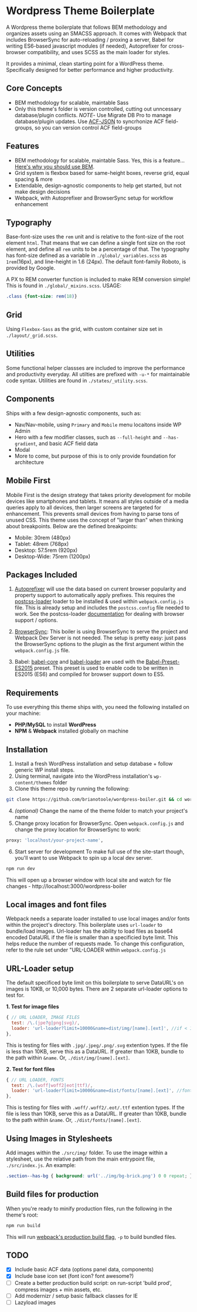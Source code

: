 # Wordpress Theme Boilerplate
A Wordpress theme boilerplate that follows BEM methodology and organizes assets using an SMACSS approach. It comes with Webpack that includes BrowserSync for auto-reloading / proxing a server, Babel for writing ES6-based javascript modules (if needed), Autoprefixer for cross-browser compatibility, and uses SCSS as the main loader for styles.

It provides a minimal, clean starting point for a WordPress theme. Specifically designed for better performance and higher productivity.

## Core Concepts
* BEM methodology for scalable, maintable Sass
* Only this theme's folder is version controlled, cutting out unncessary database/plugin conflicts. *NOTE*- Use Migrate DB Pro to manage database/plugin updates. Use [ACF-JSON](https://www.advancedcustomfields.com/resources/synchronized-json) to syncrhonize ACF field-groups, so you can version control ACF field-groups

## Features
* BEM methodology for scalable, maintable Sass. Yes, this is a feature... [Here's why you should use BEM](https://csswizardry.com/2013/01/mindbemding-getting-your-head-round-bem-syntax).
* Grid system is flexbox based for same-height boxes, reverse grid, equal spacing & more
* Extendable, design-agnostic components to help get started, but not make design decisions
* Webpack, with Autoprefixer and BrowserSync setup for workflow enhancement


## Typography
Base-font-size uses the `rem` unit and is relative to the font-size of the root element `html`. That means that we can define a single font size on the root element, and define all `rem` units to be a percentage of that. The typography has font-size defined as a variable in `./global/_variables.scss` as `1rem`(16px), and line-height in 1.6 (24px). The default font-family Roboto, is provided by Google.

A PX to REM converter function is included to make REM conversion simple! This is found in `./global/_mixins.scss`. USAGE:
```css
.class {font-size: rem(18)}
```

## Grid
Using `Flexbox-Sass` as the grid, with custom container size set in `./layout/_grid.scss`.

## Utilities
Some functional helper classses are included to improve the performance and productivity everyday. All utilties are prefixed with `-u-*` for maintainable code syntax. Utilities are found in `./states/_utility.scss`.

## Components
Ships with a few design-agnostic components, such as:
* Nav/Nav-mobile, using `Primary` and `Mobile` menu locaitons inside WP Admin
* Hero with a few modifier classes, such as `--full-height` and `--has-gradient`, and basic ACF field data 
* Modal
* More to come, but purpose of this is to only provide foundation for architecture

## Mobile First
Mobile First is the design strategy that takes priority development for mobile devices like smartphones and tablets. It means all styles outside of a media queries apply to all devices, then larger screens are targeted for enhancement. This prevents small devices from having to parse tons of unused CSS. This theme uses the concept of "larger than" when thinking about breakpoints. Below are the defined  breakpoints:

* Mobile: 30rem (480px)
* Tablet: 48rem (768px)
* Desktop: 57.5rem (920px)
* Desktop-Wide: 75rem (1200px)

## Packages Included
1. [Autoprefixer](https://www.npmjs.com/package/autoprefixer)
will use the data based on current browser popularity and property support to automatically apply prefixes. This requires the [postcss-loader](https://github.com/postcss/postcss-loader) loader to be installed & used within `webpack.config.js` file. This is already setup and includes the `postcss.config` file needed to work. See the postcss-loader [documentation](https://github.com/postcss/postcss-loader) for dealing with browser support / options.

2. [BrowserSync](https://www.npmjs.com/package/browser-sync-webpack-plugin): 
This boiler is using BrowserSync to serve the project and Webpack Dev Server is not needed. The setup is pretty easy: just pass the BrowserSync options to the plugin as the first argument within the `webpack.config.js` file.

3. Babel: [babel-core](https://github.com/babel/babel-loader) and [babel-loader](https://github.com/babel/babel-loader) are used with the [Babel-Preset-ES2015](https://www.npmjs.com/package/babel-preset-es2015-webpack) preset. This preset is used to enable code to be written in ES2015 (ES6) and compiled for browser support down to ES5.

## Requirements
To use everything this theme ships with, you need the following installed on your machine:

* **PHP/MySQL** to install **WordPress**
* **NPM** & **Webpack** installed globally on machine

## Installation
1. Install a fresh WordPress installation and setup database + follow generic WP install steps.
2. Using terminal, navigate into the WordPress installation's `wp-content/themes` folder
3. Clone this theme repo by running the following:
``` bash
git clone https://github.com/brianotoole/wordpress-boiler.git && cd wordpress-boiler && npm i
```
4. *(optional)* Change the name of the theme folder to match your project's name
5. Change proxy location for BrowserSync. Open `webpack.config.js` and change the proxy location for BrowserSync to work:

``` bash
proxy: 'localhost/your-project-name', 
```

6. Start server for development
To make full use of the site-start though, you'll want to use Webpack to spin up a local dev server.

``` bash
npm run dev
```

This will open up a browser window with local site and watch for file changes - http://localhost:3000/wordpress-boiler


## Local images and font files 
Webpack needs a separate loader installed to use local images and/or fonts within the project's directory. This boilerplate uses `url-loader` to bundle/load images. Url-loader has the ability to load files as base64 encoded DataURL if the file is smaller than a specificied byte limit. This helps reduce the number of requests made. To change this configuration, refer to the rule set under "URL-LOADER within `webpack.config.js`

## URL-Loader setup
The default specificed byte limit on this boilerplate to serve DataURL's on images is 10KB, or 10,000 bytes. There are 2 separate url-loader options to test for. 

**1. Test for image files**
``` javascript
{ // URL LOADER, IMAGE FILES
  test: /\.(jpe?g|png|svg)/,
  loader: 'url-loader?limit=10000&name=dist/img/[name].[ext]', //if < 10 kb, base64 encode img to css
},
```
This is testing for files with `.jpg/.jpeg/.png/.svg` extention types. If the file is less than 10KB, serve this as a DataURL. If greater than 10KB, bundle to the path within `&name`. Or, `./dist/img/[name].[ext]`.

**2. Test for font files**
``` javascript
{ // URL LOADER, FONTS
  test: /\.(woff|woff2|eot|ttf)/,
  loader: 'url-loader?limit=10000&name=dist/fonts/[name].[ext]', //font files to './dist/fonts/**.'
},
```
This is testing for files with `.woff/.woff2/.eot/.ttf` extention types. If the file is less than 10KB, serve this as a DataURL. If greater than 10KB, bundle to the path within `&name`. Or, `./dist/fonts/[name].[ext]`.

## Using Images in Stylesheets
Add images within the `./src/img/` folder.
To use the image within a stylesheet, use the relative path from the main entrypoint file, `./src/index.js`. An example:
``` css
.section--has-bg { background: url('../img/bg-brick.png') 0 0 repeat; }
```

## Build files for production
When you're ready to minify production files, run the following in the theme's root:
``` bash
npm run build
```

This will run [webpack's production build flag](https://webpack.js.org/guides/production), `-p` to build bundled files.

## TODO
- [X] Include basic ACF data (options panel data, components)
- [X] Include base icon set (font icon? font awesome?)
- [ ] Create a better production build script: on run-script 'build prod', compress images + min assets, etc.
- [ ] Add modernizr / setup basic fallback classes for IE
- [ ] Lazyload images